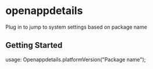# openappdetails

Plug in to jump to system settings based on package name

## Getting Started

usage: Openappdetails.platformVersion("Package name");

